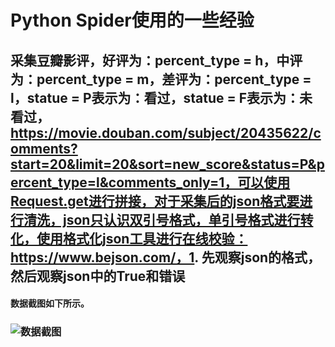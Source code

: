 # Python Spider使用的一些经验
## 采集豆瓣影评，好评为：percent_type = h，中评为：percent_type = m，差评为：percent_type = l，statue = P表示为：看过，statue = F表示为：未看过，https://movie.douban.com/subject/20435622/comments?start=20&limit=20&sort=new_score&status=P&percent_type=l&comments_only=1，可以使用Request.get进行拼接，对于采集后的json格式要进行清洗，json只认识双引号格式，单引号格式进行转化，使用格式化json工具进行在线校验：https://www.bejson.com/，1. 先观察json的格式，然后观察json中的True和错误
#### 数据截图如下所示。
### ![数据截图](https://github.com/CarryChang/-/blob/master/%E8%B1%86%E7%93%A3%E5%BD%B1%E8%AF%84%E9%87%87%E9%9B%86/%E6%95%B0%E6%8D%AE%E6%88%AA%E5%9B%BE/%E6%95%B0%E6%8D%AE%E6%88%AA%E5%9B%BE.png)
